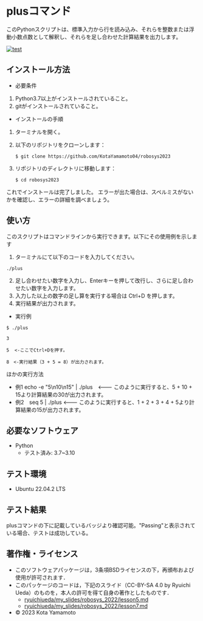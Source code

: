 # plusコマンド
このPythonスクリプトは、標準入力から行を読み込み、それらを整数または浮動小数点数として解釈し、それらを足し合わせた計算結果を出力します。

[![test](https://github.com/KotaYamamoto04/robosys2023/actions/workflows/test.yml/badge.svg)](https://github.com/KotaYamamoto04/robosys2023/actions/workflows/test.yml)

## インストール方法
* 必要条件
1. Python3.7以上がインストールされていること。
2. gitがインストールされていること。

* インストールの手順
1. ターミナルを開く。

2. 以下のリポジトリをクローンします：
    ```
    $ git clone https://github.com/KotaYamamoto04/robosys2023
    ```

3. リポジトリのディレクトリに移動します：
    ```
    $ cd robosys2023
    ```

これでインストールは完了しました。
エラーが出た場合は、スペルミスがないかを確認し、エラーの詳細を調べましょう。

## 使い方
このスクリプトはコマンドラインから実行できます。以下にその使用例を示します

1. ターミナルにて以下のコードを入力してください。
```
./plus
```
2. 足し合わせたい数字を入力し、Enterキーを押して改行し、さらに足し合わせたい数字を入力します。
3. 入力した以上の数字の足し算を実行する場合は Ctrl+D を押します。
4. 実行結果が出力されます。

* 実行例
```
$ ./plus
```
```
3
```
```
5  <-ここでCtrl+Dを押す。
```
```
8　<-実行結果（3 + 5 = 8）が出力されます。
```

ほかの実行方法
 * 例1  echo -e "5\n10\n15" | ./plus　<--- このように実行すると、5 + 10 + 15より計算結果の30が出力されます。
 * 例2　seq 5 | ./plus <--- このように実行すると、1 + 2 + 3 + 4 + 5より計算結果の15が出力されます。

## 必要なソフトウェア
* Python
  * テスト済み: 3.7~3.10

## テスト環境
* Ubuntu 22.04.2 LTS

## テスト結果
plusコマンドの下に記載しているバッジより確認可能。"Passing"と表示されている場合、テストは成功している。

## 著作権・ライセンス
 * このソフトウェアパッケージは，3条項BSDライセンスの下，再頒布および使用が許可されます．
 * このパッケージのコードは，下記のスライド（CC-BY-SA 4.0 by Ryuichi Ueda）のものを，本人の許可を得て自身の著作としたものです．
      * [ryuichiueda/my_slides/robosys_2022/lesson5.md](https://github.com/ryuichiueda/my_slides/tree/master/robosys_2022)
      * [ryuichiueda/my_slides/robosys_2022/lesson7.md](https://github.com/ryuichiueda/my_slides/tree/master/robosys_2022)
 * © 2023 Kota Yamamoto
